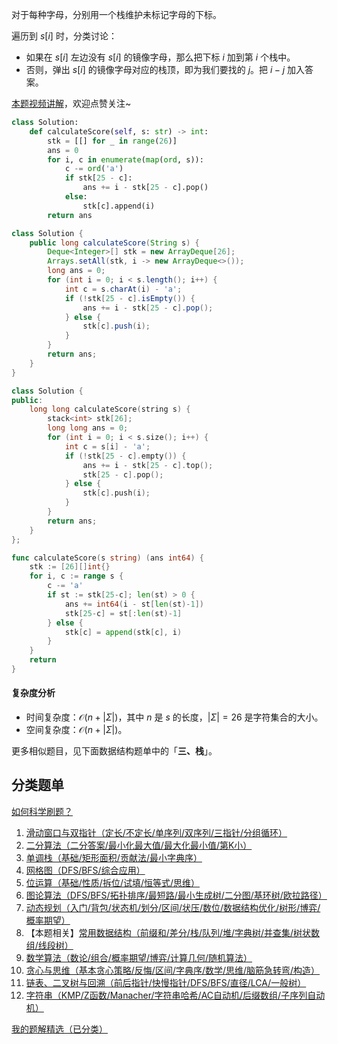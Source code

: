 对于每种字母，分别用一个栈维护未标记字母的下标。

遍历到 $s[i]$ 时，分类讨论：

- 如果在 $s[i]$ 左边没有 $s[i]$ 的镜像字母，那么把下标 $i$ 加到第 $i$ 个栈中。
- 否则，弹出 $s[i]$ 的镜像字母对应的栈顶，即为我们要找的 $j$。把 $i-j$ 加入答案。

[本题视频讲解](https://www.bilibili.com/video/BV18srKYLEd8/?t=5m59s)，欢迎点赞关注~

```py [sol-Python3]
class Solution:
    def calculateScore(self, s: str) -> int:
        stk = [[] for _ in range(26)]
        ans = 0
        for i, c in enumerate(map(ord, s)):
            c -= ord('a')
            if stk[25 - c]:
                ans += i - stk[25 - c].pop()
            else:
                stk[c].append(i)
        return ans
```

```java [sol-Java]
class Solution {
    public long calculateScore(String s) {
        Deque<Integer>[] stk = new ArrayDeque[26];
        Arrays.setAll(stk, i -> new ArrayDeque<>());
        long ans = 0;
        for (int i = 0; i < s.length(); i++) {
            int c = s.charAt(i) - 'a';
            if (!stk[25 - c].isEmpty()) {
                ans += i - stk[25 - c].pop();
            } else {
                stk[c].push(i);
            }
        }
        return ans;
    }
}
```

```cpp [sol-C++]
class Solution {
public:
    long long calculateScore(string s) {
        stack<int> stk[26];
        long long ans = 0;
        for (int i = 0; i < s.size(); i++) {
            int c = s[i] - 'a';
            if (!stk[25 - c].empty()) {
                ans += i - stk[25 - c].top();
                stk[25 - c].pop();
            } else {
                stk[c].push(i);                
            }
        }
        return ans;
    }
};
```

```go [sol-Go]
func calculateScore(s string) (ans int64) {
	stk := [26][]int{}
	for i, c := range s {
		c -= 'a'
		if st := stk[25-c]; len(st) > 0 {
			ans += int64(i - st[len(st)-1])
			stk[25-c] = st[:len(st)-1]
		} else {
			stk[c] = append(stk[c], i)
		}
	}
	return
}
```

#### 复杂度分析

- 时间复杂度：$\mathcal{O}(n+|\Sigma|)$，其中 $n$ 是 $s$ 的长度，$|\Sigma|=26$ 是字符集合的大小。
- 空间复杂度：$\mathcal{O}(n+|\Sigma|)$。

更多相似题目，见下面数据结构题单中的「**三、栈**」。

## 分类题单

[如何科学刷题？](https://leetcode.cn/circle/discuss/RvFUtj/)

1. [滑动窗口与双指针（定长/不定长/单序列/双序列/三指针/分组循环）](https://leetcode.cn/circle/discuss/0viNMK/)
2. [二分算法（二分答案/最小化最大值/最大化最小值/第K小）](https://leetcode.cn/circle/discuss/SqopEo/)
3. [单调栈（基础/矩形面积/贡献法/最小字典序）](https://leetcode.cn/circle/discuss/9oZFK9/)
4. [网格图（DFS/BFS/综合应用）](https://leetcode.cn/circle/discuss/YiXPXW/)
5. [位运算（基础/性质/拆位/试填/恒等式/思维）](https://leetcode.cn/circle/discuss/dHn9Vk/)
6. [图论算法（DFS/BFS/拓扑排序/最短路/最小生成树/二分图/基环树/欧拉路径）](https://leetcode.cn/circle/discuss/01LUak/)
7. [动态规划（入门/背包/状态机/划分/区间/状压/数位/数据结构优化/树形/博弈/概率期望）](https://leetcode.cn/circle/discuss/tXLS3i/)
8. 【本题相关】[常用数据结构（前缀和/差分/栈/队列/堆/字典树/并查集/树状数组/线段树）](https://leetcode.cn/circle/discuss/mOr1u6/)
9. [数学算法（数论/组合/概率期望/博弈/计算几何/随机算法）](https://leetcode.cn/circle/discuss/IYT3ss/)
10. [贪心与思维（基本贪心策略/反悔/区间/字典序/数学/思维/脑筋急转弯/构造）](https://leetcode.cn/circle/discuss/g6KTKL/)
11. [链表、二叉树与回溯（前后指针/快慢指针/DFS/BFS/直径/LCA/一般树）](https://leetcode.cn/circle/discuss/K0n2gO/)
12. [字符串（KMP/Z函数/Manacher/字符串哈希/AC自动机/后缀数组/子序列自动机）](https://leetcode.cn/circle/discuss/SJFwQI/)

[我的题解精选（已分类）](https://github.com/EndlessCheng/codeforces-go/blob/master/leetcode/SOLUTIONS.md)
